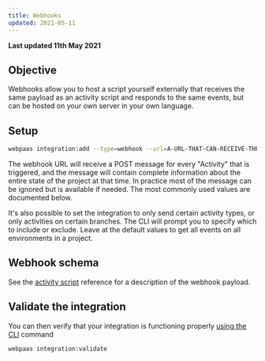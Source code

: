 ```yaml
---
title: Webhooks
updated: 2021-05-11
---
```


**Last updated 11th May 2021**


## Objective  

Webhooks allow you to host a script yourself externally that receives the same payload as an activity script and responds to the same events, but can be hosted on your own server in your own language.


## Setup

```bash
webpaas integration:add --type=webhook --url=A-URL-THAT-CAN-RECEIVE-THE-POSTED-JSON
```

The webhook URL will receive a POST message for every "Activity" that is triggered, and the message will contain complete information about the entire state of the project at that time.  In practice most of the message can be ignored but is available if needed.  The most commonly used values are documented below.

It's also possible to set the integration to only send certain activity types, or only activities on certain branches.  The CLI will prompt you to specify which to include or exclude.  Leave at the default values to get all events on all environments in a project.

## Webhook schema

See the [activity script](/pages/web/web-paas/integrations-activityreference) reference for a description of the webhook payload.

## Validate the integration

You can then verify that your integration is functioning properly [using the CLI](/pages/web/web-paas/integrations-overview#validating-integrations) command

```bash
webpaas integration:validate
```
